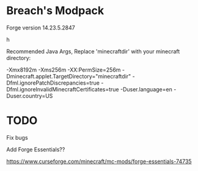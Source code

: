# Breach's Modpack
Forge version 14.23.5.2847


h

Recommended Java Args, Replace 'minecraftdir' with your minecraft directory:

-Xmx8192m -Xms256m -XX:PermSize=256m -Dminecraft.applet.TargetDirectory="minecraftdir" -Dfml.ignorePatchDiscrepancies=true -Dfml.ignoreInvalidMinecraftCertificates=true -Duser.language=en -Duser.country=US


# TODO
Fix bugs

Add Forge Essentials??

https://www.curseforge.com/minecraft/mc-mods/forge-essentials-74735
